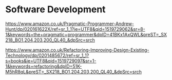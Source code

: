 # Software Development

https://www.amazon.co.uk/Pragmatic-Programmer-Andrew-Hunt/dp/020161622X/ref=sr_1_1?ie=UTF8&qid=1519729062&sr=8-1&keywords=the+pragmatic+programmer&dpID=41BKx1AxQWL&preST=_SX218_BO1,204,203,200_QL40_&dpSrc=srch

https://www.amazon.co.uk/Refactoring-Improving-Design-Existing-Technology/dp/0201485672/ref=sr_1_1?s=books&ie=UTF8&qid=1519729097&sr=1-1&keywords=refactoring&dpID=51K-M5hR8qL&preST=_SX218_BO1,204,203,200_QL40_&dpSrc=srch

